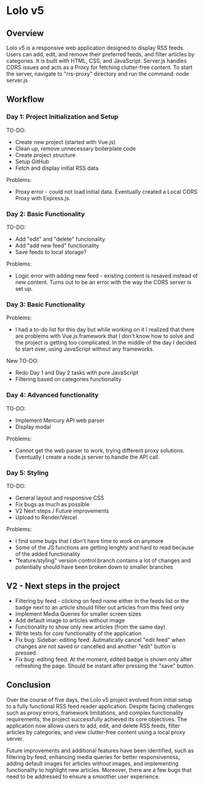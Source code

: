 # Lolo v5

## Overview
Lolo v5 is a responsive web application designed to display RSS feeds. Users can add, edit, and remove their preferred feeds, and filter articles by categories. It is built with HTML, CSS, and JavaScript. Server.js handles CORS issues and acts as a Proxy for fetching clutter-free content. To start the server, navigate to "rrs-proxy" directory and run the command: node server.js

## Workflow

### Day 1: Project Initialization and Setup

TO-DO:
* Create new project (started with Vue.js)
* Clean up, remove unnecessary boilerplate code
* Create project structure
* Setup GitHub
* Fetch and display initial RSS data

Problems:
* Proxy error - could not load initial data. Eventually created a Local CORS Proxy with Express.js.

### Day 2: Basic Functionality

TO-DO:
* Add "edit" and "delete" funcionality
* Add "add new feed" functionality
* Save feeds to local storage?

Problems:
* Logic error with adding new feed - existing content is resaved instead of new content.
Turns out to be an error with the way the CORS server is set up.

### Day 3: Basic Functionality

Problems:
* I had a to-do list for this day but while working on it I realized that there are problems with Vue.js framework that I don't know how to solve and the project is getting too complicated. In the middle of the day I decided to start over, using JavaScript without any frameworks.

New TO-DO:
* Redo Day 1 and Day 2 tasks with pure JavaScript
* Filtering based on categories functionality

### Day 4: Advanced functionality

TO-DO:
* Implement Mercury API web parser
* Display modal

Problems:
* Cannot get the web parser to work, trying different proxy solutions. Eventually I create a node.js server to handle the API call.

### Day 5: Styling

TO-DO:
* General layout and responsive CSS
* Fix bugs as much as possible
* V2 Next steps / Future improvements
* Upload to Render/Vercel

Problems:
* I find some bugs that I don't have time to work on anymore
* Some of the JS functions are getting lenghty and hard to read because of the added functionality
* "feature/styling" version control branch contains a lot of changes and potentially should have been broken down to smaller branches

## V2 - Next steps in the project
* Filtering by feed - clicking on feed name either in the feeds list or the badge next to an article should filter out articles from this feed only
* Implement Media Queries for smaller screen sizes
* Add default image to articles without image
* Functionality to show only new articles (from the same day)
* Write tests for core functionality of the application
* Fix bug: Sidebar: editing feed. Autmatically cancel "edit feed" when changes are not saved or cancelled and another "edit" button is pressed.
* Fix bug: editing feed. At the moment, edited badge is shown only after refreshing the page. Should be instant after pressing the "save" button.

## Conclusion

Over the course of five days, the Lolo v5 project evolved from initial setup to a fully functional RSS feed reader application. Despite facing challenges such as proxy errors, framework limitations, and complex functionality requirements, the project successfully achieved its core objectives. The application now allows users to add, edit, and delete RSS feeds, filter articles by categories, and view clutter-free content using a local proxy server.

Future improvements and additional features have been identified, such as filtering by feed, enhancing media queries for better responsiveness, adding default images for articles without images, and implementing functionality to highlight new articles. Moreover, there are a few bugs that need to be addressed to ensure a smoother user experience.